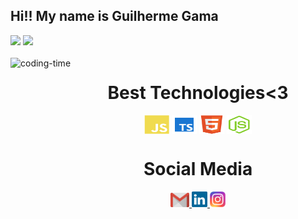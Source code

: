 ## Hi!! My name is Guilherme Gama

<div>
  <img src="https://github-readme-stats-sigma-five.vercel.app/api?username=guilhermegamabs&count_private=true&show_icons=true&theme=shades-of-purple" height="180">
  <img src="https://github-readme-stats-sigma-five.vercel.app/api/top-langs/?username=guilhermegamabs&langs_count=3&layout=compact&theme=shades-of-purple" height="180">
<br>

<div  align="center"> 
  <div style="display: inline_block"><br>
    <img align="left" height="250" alt="coding-time" src="code.gif">
    <h1 align="center">Best Technologies<3</h1>
    <img align="center" height="30" width="40" alt="js-icon"  src="https://raw.githubusercontent.com/devicons/devicon/master/icons/javascript/javascript-plain.svg">
    <img align="center" height="30" width="40" alt="ts-png"  src="icons8-typescript-48.png">
    <img align="center" height="30" width="40" alt="html-icon" src="https://raw.githubusercontent.com/devicons/devicon/master/icons/html5/html5-original.svg">
    <img align="center" height="30" width="40" alt="nodejs-icon" src="https://raw.githubusercontent.com/devicons/devicon/master/icons/nodejs/nodejs-original.svg">
   </div>
    
  
  <h1 align="center">Social Media</h1>
    <a href = "mailto: guilhermegamabs@gmail.com">
      <img width="30" src="gmail.svg">
    </a>
    <a href = "https://www.linkedin.com/in/guilherme-gama-b7b9a9234/">
      <img width="25" src="linkedin.svg">
    </a>
    <a href = "https://www.instagram.com/guigbitencourt/">
      <img width="25" src="instagram.png">
    </a>
</div>
  
